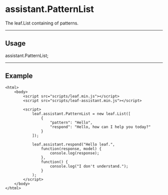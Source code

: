 # assistant.PatternList

The leaf.List containing of patterns.

----------------------------------------------------------------------

## Usage

assistant.PatternList;

----------------------------------------------------------------------

## Example

	<html>
		<body>
			<script src="scripts/leaf.min.js"></script>
            <script src="scripts/leaf-assistant.min.js"></script>

			<script>
                leaf.assistant.PatternList = new leaf.List([
                    {
                        "pattern": "Hello",
                        "respond": "Hello, how can I help you today?"
                    }
                ]);

                leaf.assistant.respond("Hello leaf.",
                    function(response, model) {
                        console.log(response);
                    },
                    function() {
                        console.log("I don't understand.");
                    }
                );
			</script>
		</body>
	</html>
